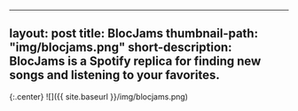  ---
 layout: post
 title: BlocJams
 thumbnail-path: "img/blocjams.png"
 short-description: BlocJams is a Spotify replica for finding new songs and listening to your favorites.
 ---
 
 {:.center}
![]({{ site.baseurl }}/img/blocjams.png)
